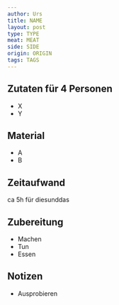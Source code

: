 ```yaml
---
author: Urs
title: NAME
layout: post
type: TYPE
meat: MEAT
side: SIDE
origin: ORIGIN
tags: TAGS
---
```

## Zutaten für 4 Personen
 * X
 * Y

## Material
 * A
 * B

## Zeitaufwand
 ca 5h für diesunddas

## Zubereitung
 * Machen
 * Tun
 * Essen

## Notizen
 * Ausprobieren

